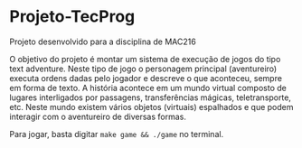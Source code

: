 # Projeto-TecProg
Projeto desenvolvido para a disciplina de MAC216

  O objetivo do projeto é montar um sistema de execução de jogos do tipo text adventure. Neste tipo de jogo o personagem principal (aventureiro) executa ordens dadas pelo jogador e descreve o que aconteceu, sempre em forma de texto.
  A história acontece em um mundo virtual composto de lugares interligados por passagens, transferências mágicas, teletransporte, etc. Neste mundo existem vários objetos (virtuais) espalhados e que podem interagir com o aventureiro de diversas formas.

  Para jogar, basta digitar  ``` make game && ./game ``` no terminal. 
